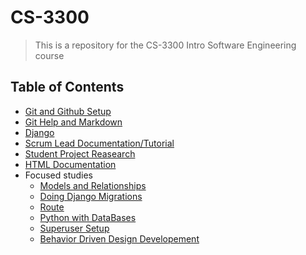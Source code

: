 # CS-3300

> This is a repository for the CS-3300 Intro Software Engineering course

## Table of Contents
- [Git and Github Setup](./DocumentFiles/git-commands.md)
- [Git Help and Markdown](./DocumentFiles/Documentation.md)
- [Django](./DocumentFiles/Django.md)
- [Scrum Lead Documentation/Tutorial](./DocumentFiles/Scrum.md)
- [Student Project Reasearch](./DocumentFiles/projectDesign.md)
- [HTML Documentation](./DocumentFiles/HTML.md)
- Focused studies
  - [Models and Relationships](./DocumentFiles/models_relationships.md)
  - [Doing Django Migrations](./DocumentFiles/Migrations.md)
  - [Route](./DocumentFiles/Route_documentation.md)
  - [Python with DataBases](.DocumentFiles/PythonWithDB.md)
  - [Superuser Setup](./DocumentFiles/SU_setup.md)
  - [Behavior Driven Design Developement](./DocumentFiles/Behavior_Driven_Design_Development_(BDD).md)
